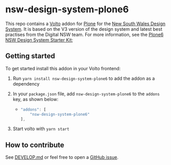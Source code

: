 # nsw-design-system-plone6

This repo contains a [Volto](https://github.com/plone/volto) addon for [Plone](https://plone.org/) for the [New South Wales Design System](https://www.digital.nsw.gov.au/delivery/digital-service-toolkit/design-system). It is based on the V3 version of the design system and latest best practises from the Digital NSW team. For more information, see the [Plone6 NSW Design System Starter Kit](https://github.com/pretagov/nsw-design-system-plone6-kit);

## Getting started

To get started install this addon in your Volto frontend:

1. Run `yarn install nsw-design-system-plone6`  to add the addon as a dependency
2. In your `package.json` file, add `nsw-design-system-plone6` to the `addons` key, as shown below:

    - ```js
      "addons": [
          "nsw-design-system-plone6"
      ],
      ```

3. Start volto with `yarn start`

## How to contribute

See [DEVELOP.md](https://github.com/PretaGov/nsw-design-system-plone6/blob/master/DEVELOP.md) or feel free to open a [GitHub issue](https://github.com/pretagov/nsw-design-system-plone6/issues).
